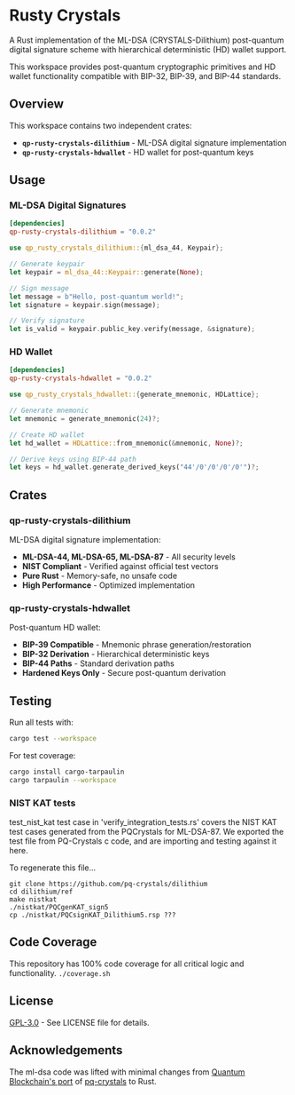 # Rusty Crystals

A Rust implementation of the ML-DSA (CRYSTALS-Dilithium) post-quantum digital signature scheme with hierarchical deterministic (HD) wallet support.

This workspace provides post-quantum cryptographic primitives and HD wallet functionality compatible with BIP-32, BIP-39, and BIP-44 standards.

## Overview

This workspace contains two independent crates:

- **`qp-rusty-crystals-dilithium`** - ML-DSA digital signature implementation
- **`qp-rusty-crystals-hdwallet`** - HD wallet for post-quantum keys

## Usage

### ML-DSA Digital Signatures

```toml
[dependencies]
qp-rusty-crystals-dilithium = "0.0.2"
```

```rust
use qp_rusty_crystals_dilithium::{ml_dsa_44, Keypair};

// Generate keypair
let keypair = ml_dsa_44::Keypair::generate(None);

// Sign message
let message = b"Hello, post-quantum world!";
let signature = keypair.sign(message);

// Verify signature
let is_valid = keypair.public_key.verify(message, &signature);
```

### HD Wallet

```toml
[dependencies]
qp-rusty-crystals-hdwallet = "0.0.2"
```

```rust
use qp_rusty_crystals_hdwallet::{generate_mnemonic, HDLattice};

// Generate mnemonic
let mnemonic = generate_mnemonic(24)?;

// Create HD wallet
let hd_wallet = HDLattice::from_mnemonic(&mnemonic, None)?;

// Derive keys using BIP-44 path
let keys = hd_wallet.generate_derived_keys("44'/0'/0'/0'/0'")?;
```

## Crates

### qp-rusty-crystals-dilithium
ML-DSA digital signature implementation:
- **ML-DSA-44, ML-DSA-65, ML-DSA-87** - All security levels
- **NIST Compliant** - Verified against official test vectors  
- **Pure Rust** - Memory-safe, no unsafe code
- **High Performance** - Optimized implementation

### qp-rusty-crystals-hdwallet
Post-quantum HD wallet:
- **BIP-39 Compatible** - Mnemonic phrase generation/restoration
- **BIP-32 Derivation** - Hierarchical deterministic keys
- **BIP-44 Paths** - Standard derivation paths
- **Hardened Keys Only** - Secure post-quantum derivation


## Testing

Run all tests with:

```bash
cargo test --workspace
```

For test coverage:

```bash
cargo install cargo-tarpaulin
cargo tarpaulin --workspace
```

### NIST KAT tests

test_nist_kat test case in 'verify_integration_tests.rs' covers the NIST KAT test cases generated from the PQCrystals 
for ML-DSA-87. We exported the test file from PQ-Crystals c code, and are importing and testing against it here. 

To regenerate this file...
```
git clone https://github.com/pq-crystals/dilithium
cd dilithium/ref
make nistkat
./nistkat/PQCgenKAT_sign5 
cp ./nistkat/PQCsignKAT_Dilithium5.rsp ???
```

## Code Coverage
This repository has 100% code coverage for all critical logic and functionality. 
```./coverage.sh```

## License

[GPL-3.0](LICENSE) - See LICENSE file for details.

## Acknowledgements

The ml-dsa code was lifted with minimal changes from [Quantum Blockchain's port](https://github.com/Quantum-Blockchains/dilithium)
of [pq-crystals](https://github.com/pq-crystals/dilithium) to Rust.
